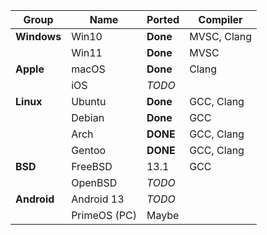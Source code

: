 | **Group**   | **Name**     | **Ported** | **Compiler** |
|-------------|--------------|------------|--------------|
| **Windows** | Win10        | **Done**   | MVSC, Clang  |
|             | Win11        | **Done**   | MVSC         |
| **Apple**   | macOS        | **Done**   | Clang        |
|             | iOS          | _TODO_     |              |
| **Linux**   | Ubuntu       | **Done**   | GCC, Clang   |
|             | Debian       | **Done**   | GCC          |
|             | Arch         | **DONE**   | GCC, Clang   |
|             | Gentoo       | **DONE**   | GCC, Clang   |
| **BSD**     | FreeBSD      | 13.1       | GCC          |
|             | OpenBSD      | _TODO_     |              |
| **Android** | Android 13   | _TODO_     |              |
|             | PrimeOS (PC) | Maybe      |              |
